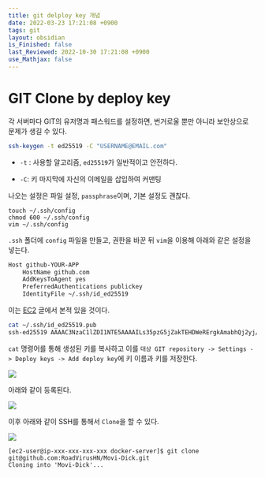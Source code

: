 ```yaml
---
title: git delploy key 개념
date: 2022-03-23 17:21:08 +0900
tags: git
layout: obsidian
is_Finished: false
last_Reviewed: 2022-10-30 17:21:08 +0900
use_Mathjax: false
---
```

# GIT Clone by deploy key

각 서버마다 GIT의 유저명과 패스워드를 설정하면, 번거로울 뿐만 아니라 보안상으로 문제가 생길 수 있다.

```bash
ssh-keygen -t ed25519 -C "USERNAME@EMAIL.com"
```

- `-t` : 사용할 알고리즘, `ed25519`가 일반적이고 안전하다.

- `-C`: 키 마지막에 자신의 이메일을 삽입하여 커맨팅

나오는 설정은 파일 설정, `passphrase`이며, 기본 설정도 괜찮다.

```
touch ~/.ssh/config 
chmod 600 ~/.ssh/config 
vim ~/.ssh/config 
```

`.ssh` 폴더에 `config` 파일을 만들고, 권한을 바꾼 뒤  `vim`을 이용해 아래와 같은 설정을 넣는다.

```bash
Host github-YOUR-APP 
    HostName github.com 
    AddKeysToAgent yes 
    PreferredAuthentications publickey 
    IdentityFile ~/.ssh/id_ed25519
```

이는 [EC2]() 글에서 본적 있을 것이다.

```bash
cat ~/.ssh/id_ed25519.pub
ssh-ed25519 AAAAC3NzaC1lZDI1NTE5AAAAILs35pzG5jZakTEHDWeRErgkAmabhQj2yj/onxlIQgli user@example.com
```

`cat` 명령어를 통해 생성된 키를 복사하고 이를 `대상 GIT repository -> Settings -> Deploy keys -> Add deploy key`에 키 이름과 키를 저장한다.

![](2022-06-23-00-12-58-image.png)

아래와 같이 등록된다.

![](2022-06-23-00-20-01-image.png)

이후 아래와 같이 SSH를 통해서 `Clone`을 할 수 있다.

![](2022-06-23-00-20-45-image.png)

```
[ec2-user@ip-xxx-xxx-xxx-xxx docker-server]$ git clone git@github.com:RoadVirusHN/Movi-Dick.git
Cloning into 'Movi-Dick'...
```
